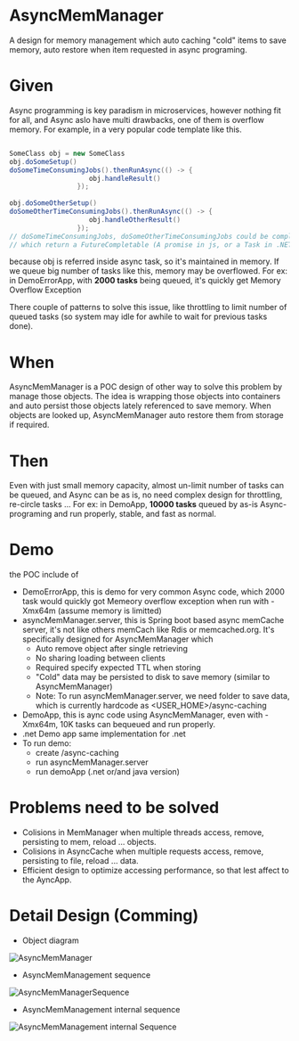 # AsyncMemManager
A design for memory management which auto caching "cold" items to save memory, auto restore when item requested in async programing.

# Given
Async programming is key paradism in microservices, however nothing fit for all, and Async aslo have multi drawbacks, one of them is overflow memory. For example, in a very popular code template like this.

```java

SomeClass obj = new SomeClass
obj.doSomeSetup()
doSomeTimeConsumingJobs().thenRunAsync(() -> {
                    obj.handleResult()
                 }); 
                 
obj.doSomeOtherSetup()
doSomeOtherTimeConsumingJobs().thenRunAsync(() -> {
                    obj.handleOtherResult()
                 }); 
// doSomeTimeConsumingJobs, doSomeOtherTimeConsumingJobs could be complex calculating, other API calling, database reading 
// which return a FutureCompletable (A promise in js, or a Task in .NET) ...
```              
              
because obj is referred inside async task, so it's maintained in memory. If we queue big number of tasks like this, memory may be overflowed. For ex: in DemoErrorApp, with **2000 tasks** being queued, it's quickly get Memory Overflow Exception

There couple of patterns to solve this issue, like throttling to limit number of queued tasks (so system may idle for awhile to wait for previous tasks done). 

# When
AsyncMemManager is a POC design of other way to solve this problem by manage those objects. The idea is wrapping those objects into containers and auto persist those objects lately referenced to save memory. When objects are looked up, AsyncMemManager auto restore them from storage if required.

# Then
Even with just small memory capacity, almost un-limit number of tasks can be queued, and Async can be as is, no need complex design for throttling, re-circle tasks ...
For ex: in DemoApp, **10000 tasks** queued by as-is Async-programing and run properly, stable, and fast as normal. 

# Demo
the POC include of 
- DemoErrorApp, this is demo for very common Async code, which 2000 task would quickly got Memeory overflow exception when run with -Xmx64m (assume memory is limitted)
- asyncMemManager.server, this is Spring boot based async memCache server, it's not like others memCach like Rdis or memcached.org. It's specifically designed for AsyncMemManager which
    + Auto remove object after single retrieving 
    + No sharing loading between clients
    + Required specify expected TTL when storing
    + "Cold" data may be persisted to disk to save memory (similar to AsyncMemManager)
    + Note: To run asyncMemManager.server, we need folder to save data, which is currently hardcode as <USER_HOME>/async-caching
- DemoApp, this is aync code using AsyncMemManager, even with -Xmx64m, 10K tasks can bequeued and run properly.
- .net Demo app same implementation for .net
- To run demo: 
    + create <user-home>/async-caching
    + run asyncMemManager.server
    + run demoApp (.net or/and java version)  

# Problems need to be solved
  + Colisions in MemManager when multiple threads access, remove, persisting to mem, reload ... objects.
  + Colisions in AsyncCache when multiple requests access, remove, persisting to file, reload ... data.
  + Efficient design to optimize accessing performance, so that lest affect to the AyncApp.

# Detail Design (Comming)
  + Object diagram
  
![AsyncMemManager](https://user-images.githubusercontent.com/46674635/123992309-2047e500-d991-11eb-9085-6da9d4f4742c.png)

  + AsyncMemManagement sequence

![AsyncMemManagerSequence](https://user-images.githubusercontent.com/46674635/124054751-7a6b9900-d9d7-11eb-9f11-58f14df70c43.png)
  + AsyncMemManagement internal sequence

![AsyncMemManagement internal Sequence](https://user-images.githubusercontent.com/46674635/124217093-7d848900-daac-11eb-9e6b-52ee39ada603.png)
